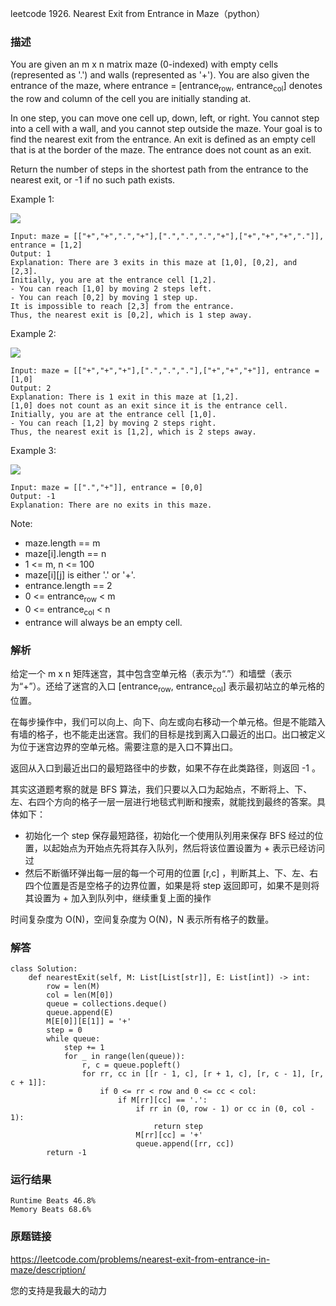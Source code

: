 leetcode  1926. Nearest Exit from Entrance in Maze（python）




### 描述

You are given an m x n matrix maze (0-indexed) with empty cells (represented as '.') and walls (represented as '+'). You are also given the entrance of the maze, where entrance = [entrance<sub>row</sub>, entrance<sub>col</sub>] denotes the row and column of the cell you are initially standing at.

In one step, you can move one cell up, down, left, or right. You cannot step into a cell with a wall, and you cannot step outside the maze. Your goal is to find the nearest exit from the entrance. An exit is defined as an empty cell that is at the border of the maze. The entrance does not count as an exit.

Return the number of steps in the shortest path from the entrance to the nearest exit, or -1 if no such path exists.



Example 1:


![](https://assets.leetcode.com/uploads/2021/06/04/nearest1-grid.jpg)

	Input: maze = [["+","+",".","+"],[".",".",".","+"],["+","+","+","."]], entrance = [1,2]
	Output: 1
	Explanation: There are 3 exits in this maze at [1,0], [0,2], and [2,3].
	Initially, you are at the entrance cell [1,2].
	- You can reach [1,0] by moving 2 steps left.
	- You can reach [0,2] by moving 1 step up.
	It is impossible to reach [2,3] from the entrance.
	Thus, the nearest exit is [0,2], which is 1 step away.
	
Example 2:


![](https://assets.leetcode.com/uploads/2021/06/04/nearesr2-grid.jpg)

	Input: maze = [["+","+","+"],[".",".","."],["+","+","+"]], entrance = [1,0]
	Output: 2
	Explanation: There is 1 exit in this maze at [1,2].
	[1,0] does not count as an exit since it is the entrance cell.
	Initially, you are at the entrance cell [1,0].
	- You can reach [1,2] by moving 2 steps right.
	Thus, the nearest exit is [1,2], which is 2 steps away.

Example 3:

![](https://assets.leetcode.com/uploads/2021/06/04/nearest3-grid.jpg)

	Input: maze = [[".","+"]], entrance = [0,0]
	Output: -1
	Explanation: There are no exits in this maze.



Note:


* maze.length == m
* maze[i].length == n
* 1 <= m, n <= 100
* maze[i][j] is either '.' or '+'.
* entrance.length == 2
* 0 <= entrance<sub>row</sub> < m
* 0 <= entrance<sub>col</sub> < n
* entrance will always be an empty cell.

### 解析

给定一个 m x n 矩阵迷宫，其中包含空单元格（表示为“.”）和墙壁（表示为“+”）。还给了迷宫的入口 [entrance<sub>row</sub>, entrance<sub>col</sub>]  表示最初站立的单元格的位置。

在每步操作中，我们可以向上、向下、向左或向右移动一个单元格。但是不能踏入有墙的格子，也不能走出迷宫。我们的目标是找到离入口最近的出口。出口被定义为位于迷宫边界的空单元格。需要注意的是入口不算出口。

返回从入口到最近出口的最短路径中的步数，如果不存在此类路径，则返回 -1 。

其实这道题考察的就是 BFS 算法，我们只要以入口为起始点，不断将上、下、左、右四个方向的格子一层一层进行地毯式判断和搜索，就能找到最终的答案。具体如下：

* 初始化一个 step 保存最短路径，初始化一个使用队列用来保存 BFS 经过的位置，以起始点为开始点先将其存入队列，然后将该位置设置为 + 表示已经访问过
* 然后不断循环弹出每一层的每一个可用的位置 [r,c] ，判断其上、下、左、右四个位置是否是空格子的边界位置，如果是将 step 返回即可，如果不是则将其设置为 + 加入到队列中，继续重复上面的操作

时间复杂度为 O(N)，空间复杂度为 O(N)，N 表示所有格子的数量。



### 解答

	class Solution:
	    def nearestExit(self, M: List[List[str]], E: List[int]) -> int:
	        row = len(M)
	        col = len(M[0])
	        queue = collections.deque()
	        queue.append(E)
	        M[E[0]][E[1]] = '+'
	        step = 0
	        while queue:
	            step += 1
	            for _ in range(len(queue)):
	                r, c = queue.popleft()
	                for rr, cc in [[r - 1, c], [r + 1, c], [r, c - 1], [r, c + 1]]:
	                    if 0 <= rr < row and 0 <= cc < col:
	                        if M[rr][cc] == '.':
	                            if rr in (0, row - 1) or cc in (0, col - 1):
	                                return step
	                            M[rr][cc] = '+'
	                            queue.append([rr, cc])
	        return -1

### 运行结果

	Runtime Beats 46.8%
	Memory Beats 68.6%

### 原题链接

https://leetcode.com/problems/nearest-exit-from-entrance-in-maze/description/



您的支持是我最大的动力
